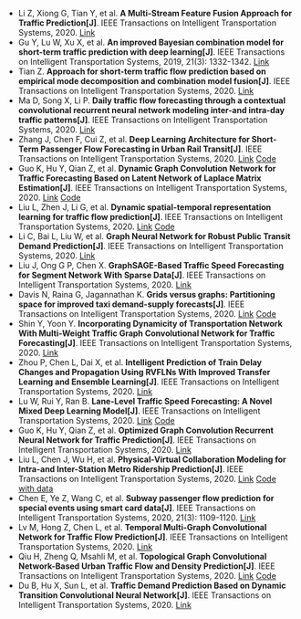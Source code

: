 * Li Z, Xiong G, Tian Y, et al. <b>A Multi-Stream Feature Fusion Approach for Traffic Prediction[J]</b>. IEEE Transactions on Intelligent Transportation Systems, 2020. [Link](https://ieeexplore.ieee.org/abstract/document/9216590/)
* Gu Y, Lu W, Xu X, et al. <b>An improved Bayesian combination model for short-term traffic prediction with deep learning[J]</b>. IEEE Transactions on Intelligent Transportation Systems, 2019, 21(3): 1332-1342. [Link](https://ieeexplore.ieee.org/abstract/document/8842618/)
* Tian Z. <b>Approach for short-term traffic flow prediction based on empirical mode decomposition and combination model fusion[J]</b>. IEEE Transactions on Intelligent Transportation Systems, 2020. [Link](https://ieeexplore.ieee.org/abstract/document/9090368/)
* Ma D, Song X, Li P. <b>Daily traffic flow forecasting through a contextual convolutional recurrent neural network modeling inter-and intra-day traffic patterns[J]</b>. IEEE Transactions on Intelligent Transportation Systems, 2020. [Link](https://ieeexplore.ieee.org/abstract/document/9007344/)
* Zhang J, Chen F, Cui Z, et al. <b>Deep Learning Architecture for Short-Term Passenger Flow Forecasting in Urban Rail Transit[J]</b>. IEEE Transactions on Intelligent Transportation Systems, 2020. [Link](https://ieeexplore.ieee.org/abstract/document/9136910/) [Code](https://github.com/JinleiZhangBJTU/ResNet-LSTM-GCN)
* Guo K, Hu Y, Qian Z, et al. <b>Dynamic Graph Convolution Network for Traffic Forecasting Based on Latent Network of Laplace Matrix Estimation[J]</b>. IEEE Transactions on Intelligent Transportation Systems, 2020. [Link](https://ieeexplore.ieee.org/abstract/document/9190068/) [Code](https://github.com/guokan987/DGCN)
* Liu L, Zhen J, Li G, et al. <b>Dynamic spatial-temporal representation learning for traffic flow prediction[J]</b>. IEEE Transactions on Intelligent Transportation Systems, 2020. [Link](https://ieeexplore.ieee.org/abstract/document/9127874/) [Code](https://github.com/liulingbo918/ATFM)
* Li C, Bai L, Liu W, et al. <b>Graph Neural Network for Robust Public Transit Demand Prediction[J]</b>. IEEE Transactions on Intelligent Transportation Systems, 2020. [Link](https://ieeexplore.ieee.org/abstract/document/9310711)
* Liu J, Ong G P, Chen X. <b>GraphSAGE-Based Traffic Speed Forecasting for Segment Network With Sparse Data[J]</b>. IEEE Transactions on Intelligent Transportation Systems, 2020. [Link](https://ieeexplore.ieee.org/abstract/document/9214844/)
* Davis N, Raina G, Jagannathan K. <b>Grids versus graphs: Partitioning space for improved taxi demand-supply forecasts[J]</b>. IEEE Transactions on Intelligent Transportation Systems, 2020. [Link](https://ieeexplore.ieee.org/abstract/document/9099450/) [Code](https://github.com/NDavisK/Grids-versus-Graphs)
* Shin Y, Yoon Y. <b>Incorporating Dynamicity of Transportation Network With Multi-Weight Traffic Graph Convolutional Network for Traffic Forecasting[J]</b>. IEEE Transactions on Intelligent Transportation Systems, 2020. [Link](https://ieeexplore.ieee.org/document/9239873)
* Zhou P, Chen L, Dai X, et al. <b>Intelligent Prediction of Train Delay Changes and Propagation Using RVFLNs With Improved Transfer Learning and Ensemble Learning[J]</b>. IEEE Transactions on Intelligent Transportation Systems, 2020. [Link](https://ieeexplore.ieee.org/abstract/document/9140377)
* Lu W, Rui Y, Ran B. <b>Lane-Level Traffic Speed Forecasting: A Novel Mixed Deep Learning Model[J]</b>. IEEE Transactions on Intelligent Transportation Systems, 2020. [Link](https://ieeexplore.ieee.org/abstract/document/9284587/) [Code](https://github.com/lwqs93/MDL)
* Guo K, Hu Y, Qian Z, et al. <b>Optimized Graph Convolution Recurrent Neural Network for Traffic Prediction[J]</b>. IEEE Transactions on Intelligent Transportation Systems, 2020. [Link](https://ieeexplore.ieee.org/abstract/document/8959420/)
* Liu L, Chen J, Wu H, et al. <b>Physical-Virtual Collaboration Modeling for Intra-and Inter-Station Metro Ridership Prediction[J]</b>. IEEE Transactions on Intelligent Transportation Systems, 2020. [Link](https://ieeexplore.ieee.org/abstract/document/9269513/) [Code with data](https://github.com/ivechan/PVCGN)
* Chen E, Ye Z, Wang C, et al. <b>Subway passenger flow prediction for special events using smart card data[J]</b>. IEEE Transactions on Intelligent Transportation Systems, 2020, 21(3): 1109-1120. [Link](https://ieeexplore.ieee.org/abstract/document/8604118)
* Lv M, Hong Z, Chen L, et al. <b>Temporal Multi-Graph Convolutional Network for Traffic Flow Prediction[J]</b>. IEEE Transactions on Intelligent Transportation Systems, 2020. [Link](https://ieeexplore.ieee.org/abstract/document/9098104/)
* Qiu H, Zheng Q, Msahli M, et al. <b>Topological Graph Convolutional Network-Based Urban Traffic Flow and Density Prediction[J]</b>. IEEE Transactions on Intelligent Transportation Systems, 2020. [Link](https://ieeexplore.ieee.org/abstract/document/9247476/) [Code](https://github.com/Stanislas0/ToGCN-V2X)
* Du B, Hu X, Sun L, et al. <b>Traffic Demand Prediction Based on Dynamic Transition Convolutional Neural Network[J]</b>. IEEE Transactions on Intelligent Transportation Systems, 2020. [Link](https://ieeexplore.ieee.org/abstract/document/8968739/)
